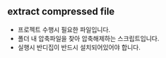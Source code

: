 ## extract compressed file
- 프로젝트 수행시 필요한 파일입니다.
- 폴더 내 압축파일을 찾아 압축해제하는 스크립트입니다.
- 실행시 반디집이 반드시 설치되어있어야 합니다.
